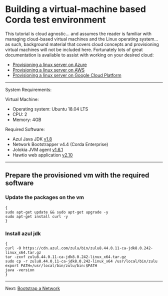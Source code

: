 # Building a virtual-machine based Corda test environment

This tutorial is cloud agnostic... and assumes the reader is familiar with managing cloud-based virtual machines and the Linux operating system... as such, background material that covers cloud concepts and provisioning virtual machines will not be included here.  Fortunately lots of great documentation is available to assist with working on your desired cloud:

- [Provisioning a linux server on Azure](https://docs.microsoft.com/en-us/azure/virtual-machines/linux/quick-create-portal)
- [Provisioning a linux server on AWS](https://docs.aws.amazon.com/quickstarts/latest/vmlaunch/welcome.html)
- [Provisioning a linux server on Google Cloud Platform](https://cloud.google.com/compute/docs/quickstart-linux)

---

System Requirements:

Virtual Machine:
- Operating system: Ubuntu 18.04 LTS
- CPU: 2
- Memory: 4GB

Required Software:
- Azul Java JDK [v1.8](https://cdn.azul.com/zulu/bin/zulu8.44.0.11-ca-jdk8.0.242-linux_x64.tar.gz)
- Network Bootstrapper v4.4 (Corda Enterprise)
- Jolokia JVM agent [v1.6.1](https://search.maven.org/remotecontent?filepath=org/jolokia/jolokia-jvm/1.6.1/jolokia-jvm-1.6.1-agent.jar)
- Hawtio web application [v2.10](https://repo1.maven.org/maven2/io/hawt/hawtio-app/2.10.0/hawtio-app-2.10.0.jar)


---

## Prepare the provisioned vm with the required software

### Update the packages on the vm
```
{
sudo apt-get update && sudo apt-get upgrade -y
sudo apt-get install curl -y
}
```

### Install azul jdk
```
{
curl -O https://cdn.azul.com/zulu/bin/zulu8.44.0.11-ca-jdk8.0.242-linux_x64.tar.gz
tar -zxvf zulu8.44.0.11-ca-jdk8.0.242-linux_x64.tar.gz
sudo cp -r zulu8.44.0.11-ca-jdk8.0.242-linux_x64 /usr/local/bin/zulu
export PATH=/usr/local/bin/zulu/bin:$PATH
java -version
}
```

---

Next: [Bootstrap a Network](./02-bootstrap-a-network.md)

